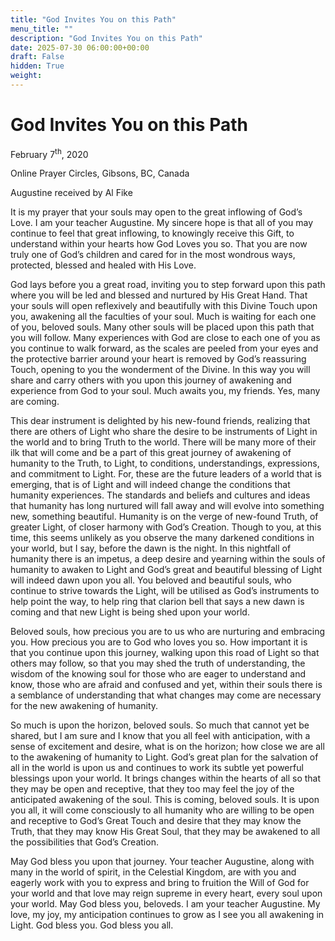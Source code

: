 ```yaml
---
title: "God Invites You on this Path"
menu_title: ""
description: "God Invites You on this Path"
date: 2025-07-30 06:00:00+00:00
draft: False
hidden: True
weight:
---
```

# God Invites You on this Path

February 7<sup>th</sup>, 2020

Online Prayer Circles, Gibsons, BC, Canada

Augustine received by Al Fike

It is my prayer that your souls may open to the great inflowing of God’s Love. I am your teacher Augustine. My sincere hope is that all of you may continue to feel that great inflowing, to knowingly receive this Gift, to understand within your hearts how God Loves you so. That you are now truly one of God’s children and cared for in the most wondrous ways, protected, blessed and healed with His Love.

God lays before you a great road, inviting you to step forward upon this path where you will be led and blessed and nurtured by His Great Hand. That your souls will open reflexively and beautifully with this Divine Touch upon you, awakening all the faculties of your soul. Much is waiting for each one of you, beloved souls. Many other souls will be placed upon this path that you will follow. Many experiences with God are close to each one of you as you continue to walk forward, as the scales are peeled from your eyes and the protective barrier around your heart is removed by God’s reassuring Touch, opening to you the wonderment of the Divine. In this way you will share and carry others with you upon this journey of awakening and experience from God to your soul. Much awaits you, my friends. Yes, many are coming.

This dear instrument is delighted by his new-found friends, realizing that there are others of Light who share the desire to be instruments of Light in the world and to bring Truth to the world. There will be many more of their ilk that will come and be a part of this great journey of awakening of humanity to the Truth, to Light, to conditions, understandings, expressions, and commitment to Light. For, these are the future leaders of a world that is emerging, that is of Light and will indeed change the conditions that humanity experiences. The standards and beliefs and cultures and ideas that humanity has long nurtured will fall away and will evolve into something new, something beautiful. Humanity is on the verge of new-found Truth, of greater Light, of closer harmony with God’s Creation. Though to you, at this time, this seems unlikely as you observe the many darkened conditions in your world, but I say, before the dawn is the night. In this nightfall of humanity there is an impetus, a deep desire and yearning within the souls of humanity to awaken to Light and God’s great and beautiful blessing of Light will indeed dawn upon you all. You beloved and beautiful souls, who continue to strive towards the Light, will be utilised as God’s instruments to help point the way, to help ring that clarion bell that says a new dawn is coming and that new Light is being shed upon your world.

Beloved souls, how precious you are to us who are nurturing and embracing you. How precious you are to God who loves you so. How important it is that you continue upon this journey, walking upon this road of Light so that others may follow, so that you may shed the truth of understanding, the wisdom of the knowing soul for those who are eager to understand and know, those who are afraid and confused and yet, within their souls there is a semblance of understanding that what changes may come are necessary for the new awakening of humanity.

So much is upon the horizon, beloved souls. So much that cannot yet be shared, but I am sure and I know that you all feel with anticipation, with a sense of excitement and desire, what is on the horizon; how close we are all to the awakening of humanity to Light. God’s great plan for the salvation of all in the world is upon us and continues to work its subtle yet powerful blessings upon your world. It brings changes within the hearts of all so that they may be open and receptive, that they too may feel the joy of the anticipated awakening of the soul. This is coming, beloved souls. It is upon you all, it will come consciously to all humanity who are willing to be open and receptive to God’s Great Touch and desire that they may know the Truth, that they may know His Great Soul, that they may be awakened to all the possibilities that God’s Creation.

May God bless you upon that journey. Your teacher Augustine, along with many in the world of spirit, in the Celestial Kingdom, are with you and eagerly work with you to express and bring to fruition the Will of God for your world and that love may reign supreme in every heart, every soul upon your world. May God bless you, beloveds. I am your teacher Augustine. My love, my joy, my anticipation continues to grow as I see you all awakening in Light. God bless you. God bless you all.
